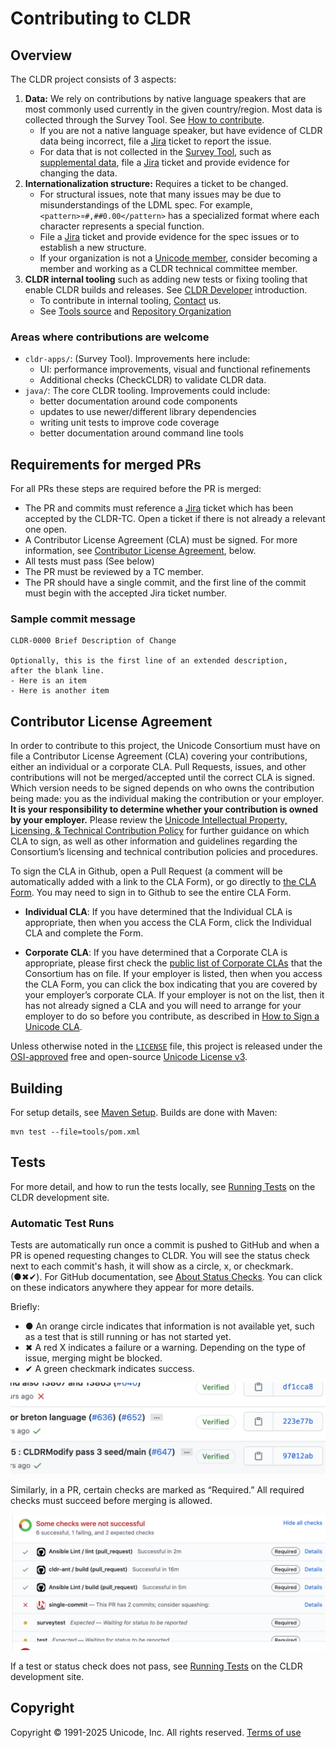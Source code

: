# Contributing to CLDR

## Overview

The CLDR project consists of 3 aspects:

1. **Data:** We rely on contributions by native language speakers
that are most commonly used currently in the given country/region.
Most data is collected through the Survey Tool. See [How to contribute][].
    - If you are not a native language speaker,
	but have evidence of CLDR data being incorrect,
	file a [Jira][] ticket to report the issue.
    - For data that is not collected in the [Survey Tool],
	such as [supplemental data][], file a [Jira][] ticket
	and provide evidence for changing the data.
2. **Internationalization structure:** Requires a ticket to be changed.
    - For structural issues, note that many issues may be
	due to misunderstandings of the LDML spec.
	For example, `<pattern>¤#,##0.00</pattern>` has a specialized format
	where each character represents a special function.
    - File a [Jira][] ticket and provide evidence for the spec issues
	or to establish a new structure.
    - If your organization is not a [Unicode member][], consider becoming
	a member and working as a CLDR technical committee member.
3. **CLDR internal tooling** such as adding new tests or fixing tooling that
enable CLDR builds and releases. See [CLDR Developer][] introduction.
    - To contribute in internal tooling, [Contact][] us.
    - See [Tools source][] and [Repository Organization][]

### Areas where contributions are welcome

- `cldr-apps/`: (Survey Tool).
    Improvements here include:
  - UI:  performance improvements, visual and functional refinements
  - Additional checks (CheckCLDR) to validate CLDR data.
- `java/`: The core CLDR tooling.
    Improvements could include:
  - better documentation around code components
  - updates to use newer/different library dependencies
  - writing unit tests to improve code coverage
  - better documentation around command line tools

## Requirements for merged PRs

For all PRs these steps are required before the PR is merged:

- The PR and commits must reference a [Jira][] ticket
which has been accepted by the CLDR-TC.
Open a ticket if there is not already a relevant one open.
- A Contributor License Agreement (CLA) must be signed. For more information,
see [Contributor License Agreement](#contributor-license-agreement), below.
- All tests must pass (See below)
- The PR must be reviewed by a TC member.
- The PR should have a single commit, and the first line of the commit must
begin with the accepted Jira ticket number.

### Sample commit message

    CLDR-0000 Brief Description of Change

    Optionally, this is the first line of an extended description,
    after the blank line.
    - Here is an item
    - Here is another item

## Contributor License Agreement

In order to contribute to this project, the Unicode Consortium must have on file a Contributor License Agreement (CLA) covering your contributions, either an individual or a corporate CLA. Pull Requests, issues, and other contributions will not be merged/accepted until the correct CLA is signed. Which version needs to be signed depends on who owns the contribution being made: you as the individual making the contribution or your employer. **It is your responsibility to determine whether your contribution is owned by your employer.** Please review the [Unicode Intellectual Property, Licensing, & Technical Contribution Policy][policies] for further guidance on which CLA to sign, as well as other information and guidelines regarding the Consortium’s licensing and technical contribution policies and procedures.

To sign the CLA in Github, open a Pull Request (a comment will be automatically added with a link to the CLA Form), or go directly to [the CLA Form][sign-cla]. You may need to sign in to Github to see the entire CLA Form.

- **Individual CLA**: If you have determined that the Individual CLA is appropriate, then when you access the CLA Form, click the Individual CLA and complete the Form.

- **Corporate CLA**: If you have determined that a Corporate CLA is appropriate, please first check the [public list of Corporate CLAs][unicode-corporate-clas] that the Consortium has on file. If your employer is listed, then when you access the CLA Form, you can click the box indicating that you are covered by your employer’s corporate CLA. If your employer is not on the list, then it has not already signed a CLA and you will need to arrange for your employer to do so before you contribute, as described in [How to Sign a Unicode CLA][signing].

Unless otherwise noted in the [`LICENSE`](./LICENSE) file, this project is released under the [OSI-approved][osi-Unicode-License-3.0] free and open-source [Unicode License v3][unicode-license].

## Building

For setup details, see [Maven Setup][].
Builds are done with Maven:

    mvn test --file=tools/pom.xml

## Tests

For more detail, and how to run the tests locally,
see [Running Tests][] on the CLDR development site.

### Automatic Test Runs

Tests are automatically run once a commit is pushed to GitHub and when a PR
 is opened requesting changes to CLDR.
 You will see the status check next to each commit's hash,
 it will show as a circle, x, or checkmark. (●✖✔).
 For GitHub documentation, see [About Status Checks][].
 You can click on these indicators anywhere they appear for more details.

Briefly:

- ● An orange circle indicates that information is not available yet,
such as a test that is still running or has not started yet.
- ✖ A red X indicates a failure or a warning. Depending on the type of issue,
merging might be blocked.
- ✔ A green checkmark indicates success.

![Commit Checks](./docs/img/commit-checks.png)

Similarly, in a PR, certain checks are marked as “Required.”
All required checks must succeed before merging is allowed.

![PR Checks](./docs/img/pr-checks.png)

If a test or status check does not pass, see [Running Tests][]
on the CLDR development site.

## Copyright

Copyright &copy; 1991-2025 Unicode, Inc.
All rights reserved. [Terms of use][]

[Survey Tool]: https://cldr.unicode.org/index/survey-tool
[Terms of use]: https://www.unicode.org/copyright.html
[Jira]: https://github.com/unicode-org/cldr/blob/main/docs/requesting_changes.md
[Tools source]: https://github.com/unicode-org/cldr/tree/main/tools
[Maven setup]: https://cldr.unicode.org/development/maven
[Repository Organization]: https://cldr.unicode.org/index/downloads#h.lf1z45b9du36
[How to contribute]: https://cldr.unicode.org/#h.vw32p8sealpj
[Unicode member]: https://home.unicode.org/membership/why-join/
[supplemental data]: https://github.com/unicode-org/cldr/tree/main/common/supplemental
[About Status Checks]: https://docs.github.com/en/github/collaborating-with-issues-and-pull-requests/about-status-checks
[Running Tests]: https://cldr.unicode.org/development/cldr-development-site/running-tests
[policies]: https://www.unicode.org/policies/licensing_policy.html
[unicode-corporate-clas]: https://www.unicode.org/policies/corporate-cla-list/
[signing]: https://www.unicode.org/policies/licensing_policy.html#signing
[sign-cla]: https://cla-assistant.io/unicode-org/.github
[osi-Unicode-License-3.0]: https://opensource.org/license/unicode-license-v3/
[unicode-license]: https://www.unicode.org/license.txt
[CLDR Developer]: https://cldr.unicode.org/development/new-cldr-developers
[Contact]: https://www.unicode.org/reporting.html